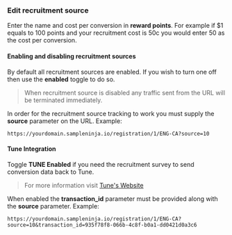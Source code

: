 ### Edit recruitment source

Enter the name and cost per conversion in **reward points**. For example if $1 equals to 100 points and your recruitment cost is 50c you would enter 50 as the cost per conversion.

#### Enabling and disabling recruitment sources
By default all recruitment sources are enabled. If you wish to turn one off then use the **enabled** toggle to do so.

> When recruitment source is disabled any traffic sent from the URL will be terminated immediately.

In order for the recruitment source tracking to work you must supply the **source** parameter on the URL. Example:

```
https://yourdomain.sampleninja.io/registration/1/ENG-CA?source=10
```

#### Tune Integration

Toggle **TUNE Enabled** if you need the recruitment survey to send conversion data back to Tune.

> For more information visit [Tune's Website](https://www.tune.com)

When enabled the **transaction_id** parameter must be provided along with the **source** parameter. Example:

```
https://yourdomain.sampleninja.io/registration/1/ENG-CA?source=10&transaction_id=935f78f8-066b-4c8f-b0a1-dd0421d0a3c6
```

